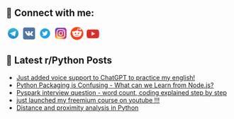 ## 🔎 Connect with me:
[<img src="https://github.com/bullbesh/bullbesh/blob/main/images/Telegram.png" width="32" height="32" />](https://t.me/bullbesh)
[<img src="https://github.com/bullbesh/bullbesh/blob/main/images/VK.png" width="32" height="32" />](https://vk.com/bullbesh)
[<img src="https://github.com/bullbesh/bullbesh/blob/main/images/Twitter.png" width="32" height="32" />](https://twitter.com/bullbesh1)
[<img src="https://github.com/bullbesh/bullbesh/blob/main/images/Instagram.png" width="32" height="32" />](https://www.instagram.com/bullbesh)
[<img src="https://github.com/bullbesh/bullbesh/blob/main/images/Reddit.png" width="32" height="32" />](https://www.reddit.com/user/bullbesh)
[<img src="https://github.com/bullbesh/bullbesh/blob/main/images/YouTube.png" width="32" height="32" />](https://www.youtube.com/channel/UCtfjRs6uzgq5mfm8S06WTcg)

## 📕 Latest r/Python Posts
<!-- BLOG-POST-LIST:START -->
- [Just added voice support to ChatGPT to practice my english!](https://www.reddit.com/r/Python/comments/10znncf/just_added_voice_support_to_chatgpt_to_practice/)
- [Python Packaging is Confusing - What can we Learn from Node.js?](https://www.reddit.com/r/Python/comments/10zmxr6/python_packaging_is_confusing_what_can_we_learn/)
- [Pyspark interview question - word count, coding explained step by step](https://www.reddit.com/r/Python/comments/10zjmn5/pyspark_interview_question_word_count_coding/)
- [just launched my freemium course on youtube !!!](https://www.reddit.com/r/Python/comments/10zi2wr/just_launched_my_freemium_course_on_youtube/)
- [Distance and proximity analysis in Python](https://www.reddit.com/r/Python/comments/10zgpro/distance_and_proximity_analysis_in_python/)
<!-- BLOG-POST-LIST:END -->
